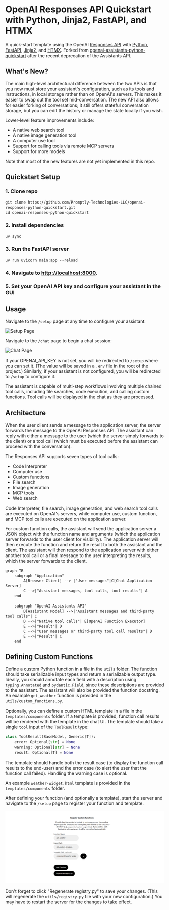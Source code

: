 # OpenAI Responses API Quickstart with Python, Jinja2, FastAPI, and HTMX

A quick-start template using the OpenAI [Responses API](https://platform.openai.com/docs/api-reference/responses) with [Python](https://www.python.org/), [FastAPI](https://fastapi.tiangolo.com/), [Jinja2](https://jinja.palletsprojects.com/en/3.1.x/), and [HTMX](https://htmx.org/). Forked from [openai-assistants-python-quickstart](https://github.com/Promptly-Technologies-LLC/openai-assistants-python-quickstart) after the recent deprecation of the Assistants API.

## What's New?

The main high-level architectural difference between the two APIs is that you now must store your assistant's configuration, such as its tools and instructions, in local storage rather than on OpenAI's servers. This makes it easier to swap out the tool set mid-conversation. The new API also allows for easier forking of conversations; it still offers stateful conversation storage, but you can edit the history or manage the state locally if you wish.

Lower-level feature improvements include:

- A native web search tool
- A native image generation tool
- A computer use tool
- Support for calling tools via remote MCP servers
- Support for more models

Note that most of the new features are not yet implemented in this repo.

## Quickstart Setup

### 1. Clone repo

```shell
git clone https://github.com/Promptly-Technologies-LLC/openai-responses-python-quickstart.git
cd openai-responses-python-quickstart
```

### 2. Install dependencies

```shell
uv sync
```

### 3. Run the FastAPI server

```shell
uv run uvicorn main:app --reload
```

### 4. Navigate to [http://localhost:8000](http://localhost:8000).

### 5. Set your OpenAI API key and configure your assistant in the GUI

## Usage

Navigate to the `/setup` page at any time to configure your assistant:

![Setup Page](./docs/setup.png)

Navigate to the `/chat` page to begin a chat session:

![Chat Page](./docs/chat.png)

If your OPENAI_API_KEY is not set, you will be redirected to `/setup` where you can set it. (The value will be saved in a `.env` file in the root of the project.) Similarly, if your assistant is not configured, you will be redirected to `/setup` to configure it.

The assistant is capable of multi-step workflows involving multiple chained tool calls, including file searches, code execution, and calling custom functions. Tool calls will be displayed in the chat as they are processed.

## Architecture

When the user client sends a message to the application server, the server forwards the message to the OpenAI Responses API. The assistant can reply with either a message to the user (which the server simply forwards to the client) or a tool call (which must be executed before the assistant can proceed with the conversation).

The Responses API supports seven types of tool calls:

- Code Interpreter
- Computer use
- Custom functions
- File search
- Image generation
- MCP tools
- Web search

Code Interpreter, file search, image generation, and web search tool calls are executed on OpenAI's servers, while computer use, custom function, and MCP tool calls are executed on the application server.

For custom function calls, the assistant will send the application server a JSON object with the function name and arguments (which the application server forwards to the user client for visibility). The application server will then execute the function and return the result to both the assistant and the client. The assistant will then respond to the application server with either another tool call or a final message to the user interpreting the results, which the server forwards to the client.

```mermaid
graph TB
    subgraph "Application"
        A[Browser Client] --> |"User messages"|C[Chat Application Server]
        C -->|"Assistant messages, tool calls, tool results"| A
    end

    subgraph "OpenAI Assistants API"
        D[Assistant Model] -->|"Assistant messages and third-party tool calls"| C
        D -->|"Native tool calls"| E[OpenAI Function Executor]
        E -->|"Result"| D
        C -->|"User messages or third-party tool call results"| D
        E -->|"Result"| C
    end
```

## Defining Custom Functions

Define a custom Python function in a file in the `utils` folder. The function should take serializable input types and return a serializable output type. Ideally, you should annotate each field with a description using `typing.Annotated` and `pydantic.Field`, since these descriptions are provided to the assistant. The assistant will also be provided the function docstring. An example `get_weather` function is provided in the `utils/custom_functions.py`.

Optionally, you can define a custom HTML template in a file in the `templates/components` folder. If a template is provided, function call results will be rendered with the template in the chat UI. The template should take a single `tool` input of the `ToolResult` type:

```python
class ToolResult(BaseModel, Generic[T]):
    error: Optional[str] = None
    warning: Optional[str] = None
    result: Optional[T] = None
```

The template should handle both the result case (to display the function call results to the end-user) and the error case (to alert the user that the function call failed). Handling the warning case is optional.

An example `weather-widget.html` template is provided in the `templates/components` folder.

After defining your function (and optionally a template), start the server and navigate to the `/setup` page to register your function and template.

![Function Registration](./docs/functions.png)

Don't forget to click "Regenerate registry.py" to save your changes. (This will regenerate the `utils/registry.py` file with your new configuration.) You may have to restart the server for the changes to take effect.
